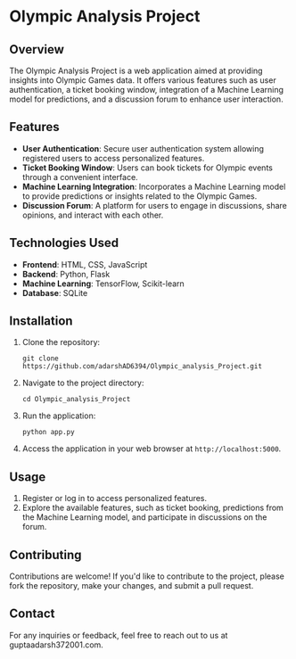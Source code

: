 # Olympic Analysis Project


## Overview
The Olympic Analysis Project is a web application aimed at providing insights into Olympic Games data. It offers various features such as user authentication, a ticket booking window, integration of a Machine Learning model for predictions, and a discussion forum to enhance user interaction.

## Features
- **User Authentication**: Secure user authentication system allowing registered users to access personalized features.
- **Ticket Booking Window**: Users can book tickets for Olympic events through a convenient interface.
- **Machine Learning Integration**: Incorporates a Machine Learning model to provide predictions or insights related to the Olympic Games.
- **Discussion Forum**: A platform for users to engage in discussions, share opinions, and interact with each other.

## Technologies Used
- **Frontend**: HTML, CSS, JavaScript
- **Backend**: Python, Flask
- **Machine Learning**: TensorFlow, Scikit-learn
- **Database**: SQLite

## Installation
1. Clone the repository:
   ```
   git clone https://github.com/adarshAD6394/Olympic_analysis_Project.git
   ```
2. Navigate to the project directory:
   ```
   cd Olympic_analysis_Project
   ```
3. Run the application:
   ```
   python app.py
   ```
4. Access the application in your web browser at `http://localhost:5000`.

## Usage
1. Register or log in to access personalized features.
2. Explore the available features, such as ticket booking, predictions from the Machine Learning model, and participate in discussions on the forum.

## Contributing
Contributions are welcome! If you'd like to contribute to the project, please fork the repository, make your changes, and submit a pull request.

## Contact
For any inquiries or feedback, feel free to reach out to us at guptaadarsh372001.com.


